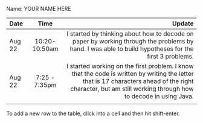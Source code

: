 Name: YOUR NAME HERE

| Date   |     Time      |                                                                                                                                                                                                          Update |
|:-------|:-------------:|----------------------------------------------------------------------------------------------------------------------------------------------------------------------------------------------------------------:|
| Aug 22 | 10:20-10:50am |                                                            I started by thinking about how to decode on paper by working through the problems by hand. I was able to build hypotheses for the first 3 problems. |
| Aug 22 | 7:25 - 7:35pm |     I started working on the first problem. I know that the code is written by writing the letter that is 17 characters ahead of the right character, but am still working through how to decode in using Java. |
|        |               |                                                                                                                                                                                                                 |


To add a new row to the table, click into a cell and then hit shift-enter.